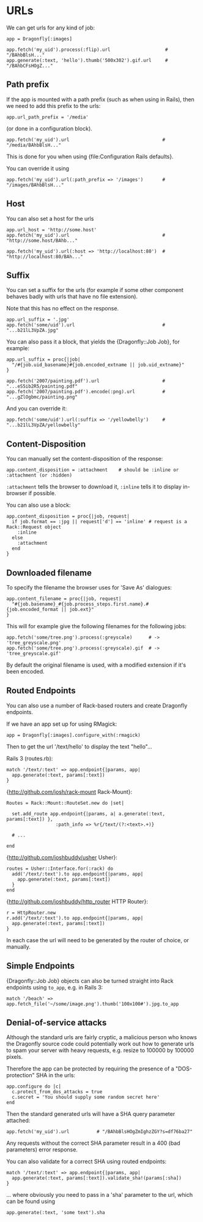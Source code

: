 URLs
====

We can get urls for any kind of job:

    app = Dragonfly[:images]

    app.fetch('my_uid').process(:flip).url                    # "/BAhbBlsH..."
    app.generate(:text, 'hello').thumb('500x302').gif.url     # "/BAhbCFsHOgZ..."

Path prefix
-----------
If the app is mounted with a path prefix (such as when using in Rails), then we need to add this prefix
to the urls:

    app.url_path_prefix = '/media'

(or done in a configuration block).

    app.fetch('my_uid').url                                  # "/media/BAhbBlsH..."

This is done for you when using {file:Configuration Rails defaults}.

You can override it using

    app.fetch('my_uid').url(:path_prefix => '/images')       # "/images/BAhbBlsH..."

Host
----
You can also set a host for the urls

    app.url_host = 'http://some.host'
    app.fetch('my_uid').url                                  # "http://some.host/BAhb..."

    app.fetch('my_uid').url(:host => 'http://localhost:80')  # "http://localhost:80/BAh..."

Suffix
------
You can set a suffix for the urls (for example if some other component behaves badly with urls that have no file extension).

Note that this has no effect on the response.

    app.url_suffix = '.jpg'
    app.fetch('some/uid').url                                # "...b21lL3VpZA.jpg"

You can also pass it a block, that yields the {Dragonfly::Job Job}, for example:

    app.url_suffix = proc{|job|
      "/#{job.uid_basename}#{job.encoded_extname || job.uid_extname}"
    }

    app.fetch('2007/painting.pdf').url                       # "...eS5ib2R5/painting.pdf"
    app.fetch('2007/painting.pdf').encode(:png).url          # "...gZlOgbmc/painting.png"

And you can override it:

    app.fetch('some/uid').url(:suffix => '/yellowbelly')     # "...b21lL3VpZA/yellowbelly"

Content-Disposition
-------------------
You can manually set the content-disposition of the response:

    app.content_disposition = :attachment    # should be :inline or :attachment (or :hidden)

`:attachment` tells the browser to download it, `:inline` tells it to display in-browser if possible.

You can also use a block:

    app.content_disposition = proc{|job, request|
      if job.format == :jpg || request['d'] == 'inline' # request is a Rack::Request object
        :inline
      else
        :attachment
      end
    }

Downloaded filename
-------------------
To specify the filename the browser uses for 'Save As' dialogues:

    app.content_filename = proc{|job, request|
      "#{job.basename}_#{job.process_steps.first.name}.#{job.encoded_format || job.ext}"
    }

This will for example give the following filenames for the following jobs:

    app.fetch('some/tree.png').process(:greyscale)      # -> 'tree_greyscale.png'
    app.fetch('some/tree.png').process(:greyscale).gif  # -> 'tree_greyscale.gif'

By default the original filename is used, with a modified extension if it's been encoded.

Routed Endpoints
----------------
You can also use a number of Rack-based routers and create Dragonfly endpoints.

If we have an app set up for using RMagick:

    app = Dragonfly[:images].configure_with(:rmagick)

Then to get the url '/text/hello' to display the text "hello"...

Rails 3 (routes.rb):

    match '/text/:text' => app.endpoint{|params, app|
      app.generate(:text, params[:text])
    }

{http://github.com/josh/rack-mount Rack-Mount}:

    Routes = Rack::Mount::RouteSet.new do |set|

      set.add_route app.endpoint{|params, a| a.generate(:text, params[:text]) },
                      :path_info => %r{/text/(?:<text>.+)}

      # ...

    end

{http://github.com/joshbuddy/usher Usher}:

    routes = Usher::Interface.for(:rack) do
      add('/text/:text').to app.endpoint{|params, app|
        app.generate(:text, params[:text])
      }
    end

{http://github.com/joshbuddy/http_router HTTP Router}:

    r = HttpRouter.new
    r.add('/text/:text').to app.endpoint{|params, app|
      app.generate(:text, params[:text])
    }

In each case the url will need to be generated by the router of choice, or manually.

Simple Endpoints
----------------
{Dragonfly::Job Job} objects can also be turned straight into Rack endpoints using `to_app`, e.g. in Rails 3:

    match '/beach' => app.fetch_file('~/some/image.png').thumb('100x100#').jpg.to_app


Denial-of-service attacks
-------------------------
Although the standard urls are fairly cryptic, a malicious person who knows the Dragonfly source code could potentially
work out how to generate urls to spam your server with heavy requests, e.g. resize to 100000 by 100000 pixels.

Therefore the app can be protected by requiring the presence of a "DOS-protection" SHA in the urls:

    app.configure do |c|
      c.protect_from_dos_attacks = true
      c.secret = 'You should supply some random secret here'
    end

Then the standard generated urls will have a SHA query parameter attached:

    app.fetch('my_uid').url          # "/BAhbBlsHOgZmIghzZGY?s=df76ba27"

Any requests without the correct SHA parameter result in a 400 (bad parameters) error response.

You can also validate for a correct SHA using routed endpoints:

    match '/text/:text' => app.endpoint{|params, app|
      app.generate(:text, params[:text]).validate_sha!(params[:sha])
    }

... where obviously you need to pass in a 'sha' parameter to the url, which can be found using

    app.generate(:text, 'some text').sha

